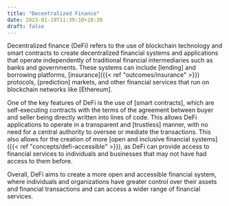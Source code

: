 ```yaml
---
title: "Decentralized Finance"
date: 2023-01-19T11:39:10+10:30
draft: false
---
```


Decentralized finance (DeFi) refers to the use of blockchain technology and smart contracts to create decentralized financial systems and applications that operate independently of traditional financial intermediaries such as banks and governments. These systems can include [lending] and borrowing platforms, [insurance]({{< ref "outcomes/insurance" >}}) protocols, [prediction] markets, and other financial services that run on blockchain networks like [Ethereum].

One of the key features of DeFi is the use of [smart contracts], which are self-executing contracts with the terms of the agreement between buyer and seller being directly written into lines of code. This allows DeFi applications to operate in a transparent and [trustless] manner, with no need for a central authority to oversee or mediate the transactions. This also allows for the creation of more [open and inclusive financial systems]({{< ref "concepts/defi-accessible" >}}), as DeFi can provide access to financial services to individuals and businesses that may not have had access to them before.

Overall, DeFi aims to create a more open and accessible financial system, where individuals and organizations have greater control over their assets and financial transactions and can access a wider range of financial services.